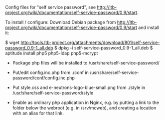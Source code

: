 Config files for "self service password", see http://ltb-project.org/wiki/documentation/self-service-password/0.9/start.

To install / configure:
Download Debian package from http://ltb-project.org/wiki/documentation/self-service-password/0.9/start and install it:

$ wget http://tools.ltb-project.org/attachments/download/801/self-service-password_0.9-1_all.deb
$ dpkg -i self-service-password_0.9-1_all.deb
$ aptitude install php5 php5-ldap php5-mcrypt

* Package php files will be installed to /usr/share/self-service-password/
* Put/edit config.inc.php from ./conf in /usr/share/self-service-password/conf/config.inc.php
* Put style.css and e-neutrons-logo-blue-small.png from ./style in /usr/share/self-service-password/style

* Enable as ordinary php application in Nginx, e.g. by putting a link to the folder below the webroot (e.g. in /srv/mcweb), and creating a location with an alias for that link.
